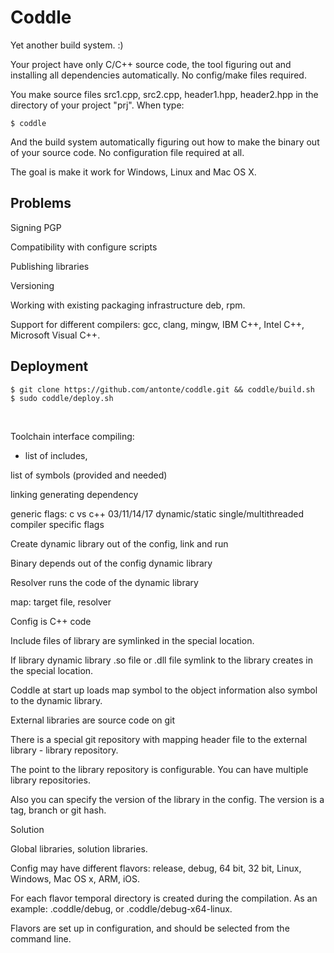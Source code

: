 # Coddle

Yet another build system. :)

Your project have only C/C++ source code, the tool figuring out and installing all dependencies automatically. No config/make files required.

You make source files src1.cpp, src2.cpp, header1.hpp, header2.hpp in the directory of your project "prj". When type:

```
$ coddle
```

And the build system automatically figuring out how to make the binary out of your source code. No configuration file required at all.

The goal is make it work for Windows, Linux and Mac OS X.

## Problems

Signing PGP

Compatibility with configure scripts

Publishing libraries

Versioning

Working with existing packaging infrastructure deb, rpm.

Support for different compilers: gcc, clang, mingw, IBM C++, Intel C++, Microsoft Visual C++.

## Deployment

```
$ git clone https://github.com/antonte/coddle.git && coddle/build.sh
$ sudo coddle/deploy.sh
```


​

Toolchain interface
compiling:

+ list of includes,

list of symbols (provided and needed)

linking
generating dependency

generic flags:
c vs c++
03/11/14/17
dynamic/static
single/multithreaded
compiler specific flags

Create dynamic library out of the config, link and run

Binary depends out of the config dynamic library

Resolver runs the code of the dynamic library

map: target file, resolver

Config is C++ code

Include files of library are symlinked in the special location.

If library dynamic library .so file or .dll file symlink to the library creates in the special location.

Coddle at start up loads map symbol to the object information also symbol to the dynamic library.

External libraries are source code on git

There is a special git repository with mapping header file to the external library - library repository.

The point️ to the library repository is configurable. You can have multiple library repositories.

Also you can specify the version of the library in the config. The version is a tag, branch or git hash.

Solution

Global libraries, solution libraries.

Config may have different flavors: release, debug, 64 bit, 32 bit, Linux, Windows, Mac OS x, ARM, iOS.

For each flavor temporal directory is created during the compilation. As an example: .coddle/debug, or .coddle/debug-x64-linux.

Flavors are set up in configuration, and should be selected from the command line.